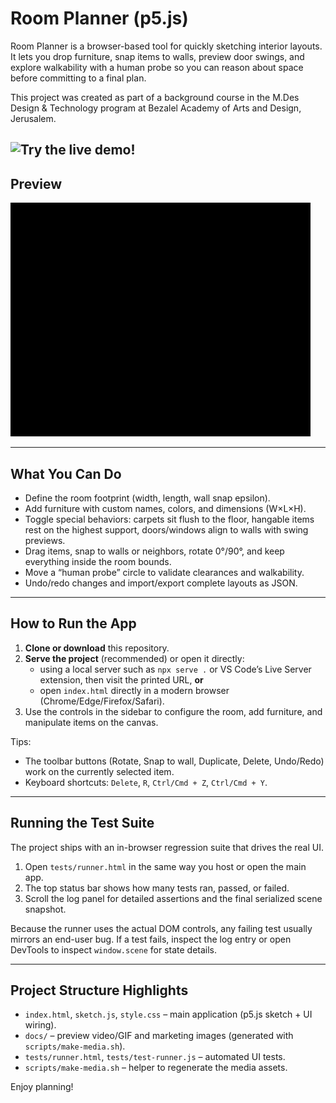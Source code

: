 # Room Planner (p5.js)

Room Planner is a browser-based tool for quickly sketching interior layouts. It lets you drop furniture, snap items to walls, preview door swings, and explore walkability with a human probe so you can reason about space before committing to a final plan.

This project was created as part of a background course in the M.Des Design & Technology program at Bezalel Academy of Arts and Design, Jerusalem.

![Try the live demo!]([https://link-url-here.org](https://68d418dec0bcff11039088e1--fluffy-lollipop-4c6bb3.netlify.app))
---

## Preview

![preview.gif](docs/preview.gif)

---

## What You Can Do

- Define the room footprint (width, length, wall snap epsilon).
- Add furniture with custom names, colors, and dimensions (W×L×H).
- Toggle special behaviors: carpets sit flush to the floor, hangable items rest on the highest support, doors/windows align to walls with swing previews.
- Drag items, snap to walls or neighbors, rotate 0°/90°, and keep everything inside the room bounds.
- Move a “human probe” circle to validate clearances and walkability.
- Undo/redo changes and import/export complete layouts as JSON.

---

## How to Run the App

1. **Clone or download** this repository.
2. **Serve the project** (recommended) or open it directly:
   - using a local server such as `npx serve .` or VS Code’s Live Server extension, then visit the printed URL, **or**
   - open `index.html` directly in a modern browser (Chrome/Edge/Firefox/Safari).
3. Use the controls in the sidebar to configure the room, add furniture, and manipulate items on the canvas.

Tips:
- The toolbar buttons (Rotate, Snap to wall, Duplicate, Delete, Undo/Redo) work on the currently selected item.
- Keyboard shortcuts: `Delete`, `R`, `Ctrl/Cmd + Z`, `Ctrl/Cmd + Y`.

---

## Running the Test Suite

The project ships with an in-browser regression suite that drives the real UI.

1. Open `tests/runner.html` in the same way you host or open the main app.
2. The top status bar shows how many tests ran, passed, or failed.
3. Scroll the log panel for detailed assertions and the final serialized scene snapshot.

Because the runner uses the actual DOM controls, any failing test usually mirrors an end-user bug. If a test fails, inspect the log entry or open DevTools to inspect `window.scene` for state details.

---

## Project Structure Highlights

- `index.html`, `sketch.js`, `style.css` – main application (p5.js sketch + UI wiring).
- `docs/` – preview video/GIF and marketing images (generated with `scripts/make-media.sh`).
- `tests/runner.html`, `tests/test-runner.js` – automated UI tests.
- `scripts/make-media.sh` – helper to regenerate the media assets.

Enjoy planning!
